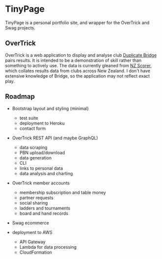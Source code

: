 # TinyPage

TinyPage is a personal portfolio site, and wrapper for the OverTrick and
 Swag projects.


## OverTrick

OverTrick is a web application to display and analyse club 
[Duplicate Bridge](https://cdn.acbl.org/wp-content/uploads/2014/01/Laws-of-Duplicate-Bridge.pdf)
pairs results. It is intended to be a demonstration of skill rather than
 something to actively use.
The data is currently gleaned from [NZ Scorer](https://bridgenz.co.nz/scorer
), which collates results data from clubs across New Zealand. I don't have
 extensive knowledge of Bridge, so the application may not reflect exact play.


## Roadmap
* Bootstrap layout and styling (minimal)
    * test suite
    * deployment to Heroku
    * contact form  

* OverTrick REST API (and maybe GraphQL)
    * data scraping 
    * PBN upload/download
    * data generation
    * CLI
    * links to personal data
    * data analysis and charting  

* OverTrick member accounts
    * membership subscription and table money
    * partner requests
    * social sharing
    * ladders and tournaments
    * board and hand records

* Swag ecommerce

* deployment to AWS
    * API Gateway
    * Lambda for data processing
    * CloudFormation
